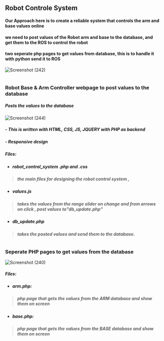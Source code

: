 

## Robot Controle System
#### Our Approach here is to create a reliable system that controls the arm and base values online
#### we need to post values of the Robot arm and base to the database, and get them to the ROS to control the robot
#### two seperate php pages to get values from database, this is to handle it with python send it to ROS
![Screenshot (242)](https://user-images.githubusercontent.com/49666154/127552022-a7a383e0-55fc-42e8-9fbe-d1256fb86eae.png)

#
### Robot Base & Arm Controller webpage to post values to the database
##### Posts the values to the database
![Screenshot (244)](https://user-images.githubusercontent.com/49666154/127553159-d3c10e3f-675d-4df0-9afb-0a18aca20492.png)
##### -  This is written with HTML, CSS, JS, JQUERY with PHP as backend
##### -  Responsive design

##### Files:
- ##### robot_control_system .php and .css
> ##### the main files for designing the robot control system , 
- ##### values.js 
> ##### takes the values from the range slider on change and from arrows on click , post values to"db_update.php"
- ##### db_update.php
> ##### takes the posted values and send them to the database.

#
###  Seperate PHP pages to get values from the database

![Screenshot (240)](https://user-images.githubusercontent.com/49666154/127550842-86f9a1e2-d05e-441b-ab19-99111059408d.png)
##### Files:
- ##### arm.php:
> ##### php page that gets the values from the ARM database and show them on screen 
- ##### base.php:
> ##### php page that gets the values from the BASE database and show them on screen 
#
